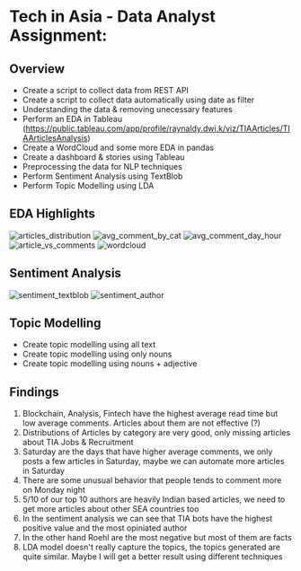 # Tech in Asia - Data Analyst Assignment: 
## Overview
* Create a script to collect data from REST API
* Create a script to collect data automatically using date as filter
* Understanding the data & removing unecessary features
* Perform an EDA in Tableau (https://public.tableau.com/app/profile/raynaldy.dwi.k/viz/TIAArticles/TIAArticlesAnalysis)
* Create a WordCloud and some more EDA in pandas
* Create a dashboard & stories using Tableau
* Preprocessing the data for NLP techniques
* Perform Sentiment Analysis using TextBlob
* Perform Topic Modelling using LDA

## EDA Highlights
![articles_distribution](https://user-images.githubusercontent.com/96482347/158934603-b7233a94-700f-4a6d-a1cd-874e76245adc.png)
![avg_comment_by_cat](https://user-images.githubusercontent.com/96482347/158934614-ad90bcd7-1694-474c-8437-d080396109dd.png)
![avg_comment_day_hour](https://user-images.githubusercontent.com/96482347/158934624-872c9a35-cdff-43ff-ac6a-5dad98762f74.png)
![article_vs_comments](https://user-images.githubusercontent.com/96482347/158943017-9504103a-31b1-42e2-95bc-eca17d8ad9ff.png)
![wordcloud](https://user-images.githubusercontent.com/96482347/158934633-e9900322-a372-416f-8b84-843295cbc2f5.png)

## Sentiment Analysis
![sentiment_textblob](https://user-images.githubusercontent.com/96482347/158934764-ec3a662b-6bd9-430c-a6d7-ca9f2663cf98.png)
![sentiment_author](https://user-images.githubusercontent.com/96482347/158934775-16095dae-a4d7-4a3f-9522-0395584df7b5.png)

## Topic Modelling
* Create topic modelling using all text
* Create topic modelling using only nouns
* Create topic modelling using nouns + adjective

## Findings
1) Blockchain, Analysis, Fintech have the highest average read time but low average comments. Articles about them are not effective (?)
2) Distributions of Articles by category are very good, only missing articles about TIA Jobs & Recruitment
3) Saturday are the days that have higher average comments, we only posts a few articles in Saturday, maybe we can automate more articles in Saturday
4) There are some unusual behavior that people tends to comment more on Monday night
5) 5/10 of our top 10 authors are heavily Indian based articles, we need to get more articles about other SEA countries too
6) In the sentiment analysis we can see that TIA bots have the highest positive value and the most opiniated author
7) In the other hand Roehl are the most negative but most of them are facts
8) LDA model doesn't really capture the topics, the topics generated are quite similar. Maybe I will get a better result using different techniques
